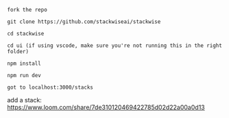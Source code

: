 ```
fork the repo

git clone https://github.com/stackwiseai/stackwise

cd stackwise

cd ui (if using vscode, make sure you're not running this in the right folder)

npm install

npm run dev

got to localhost:3000/stacks

```

add a stack: https://www.loom.com/share/7de310120469422785d02d22a00a0d13
